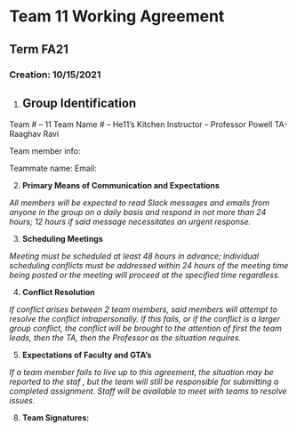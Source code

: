 # Team 11 Working Agreement #
## Term FA21 ##
### Creation: 10/15/2021 ###

1) ## **Group Identification** ##

Team # – 11
Team Name # – He11’s Kitchen
Instructor – Professor Powell
TA- Raaghav Ravi

Team member info:

Teammate name:
Email:

2)  **Primary Means of Communication and Expectations** 

_All members will be expected to read Slack messages and emails from anyone in the group on a daily basis and
respond in not more than 24 hours; 12 hours if said message necessitates an urgent response._

3)  **Scheduling Meetings** 

_Meeting must be scheduled at least 48 hours in advance; individual scheduling conflicts must be addressed within
24 hours of the meeting time being posted or the meeting will proceed at the specified time regardless._

4)  **Conflict Resolution** 

_If conflict arises between 2 team members, said members will attempt to resolve the conflict intrapersonally. If this
fails, or if the conflict is a larger group conflict, the conflict will be brought to the attention of first the team leads,
then the TA, then the Professor as the situation requires._

5)  **Expectations of Faculty and GTA’s** 

_If a team member fails to live up to this agreement, the situation may be reported to the staf , but the team will still
be responsible for submitting a completed assignment. Staff will be available to meet with teams to resolve issues._

8)  **Team Signatures:** 
